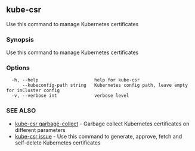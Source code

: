 ## kube-csr

Use this command to manage Kubernetes certificates

### Synopsis

Use this command to manage Kubernetes certificates

### Options

```
  -h, --help                     help for kube-csr
      --kubeconfig-path string   Kubernetes config path, leave empty for inCluster config
  -v, --verbose int              verbose level
```

### SEE ALSO

* [kube-csr garbage-collect](kube-csr_garbage-collect.md)	 - Garbage collect Kubernetes certificates on different parameters
* [kube-csr issue](kube-csr_issue.md)	 - Use this command to generate, approve, fetch and self-delete Kubernetes certificates

